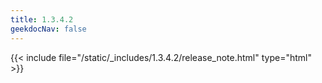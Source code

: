 ```yaml
---
title: 1.3.4.2
geekdocNav: false
---
```

{{< include file="/static/_includes/1.3.4.2/release_note.html" type="html" >}}